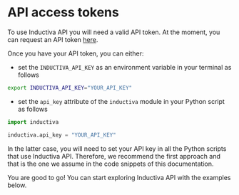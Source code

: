# API access tokens

To use Inductiva API you will need a valid API token. At the moment, you can 
request an API token [here](https://docs.google.com/forms/d/e/1FAIpQLSflytIIwzaBE_ZzoRloVm3uTo1OQCH6Cqhw3bhFVnC61s7Wmw/viewform). 

Once you have your API token, you can either:
- set the `INDUCTIVA_API_KEY` as an environment variable in your terminal as 
follows

```bash
export INDUCTIVA_API_KEY="YOUR_API_KEY"
```

- set the `api_key` attribute of the `inductiva` module in your Python script as 
follows

```python
import inductiva

inductiva.api_key = "YOUR_API_KEY"
```

In the latter case, you will need to set your API key in all the Python scripts 
that use Inductiva API.
Therefore, we recommend the first approach and that is the one we assume in the 
code snippets of this documentation.

You are good to go! You can start exploring Inductiva API with the examples below.